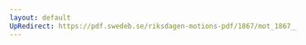 ```yaml
---
layout: default
UpRedirect: https://pdf.swedeb.se/riksdagen-motions-pdf/1867/mot_1867__ak__00164/mot_1867__ak__00164_001.pdf
---
```

